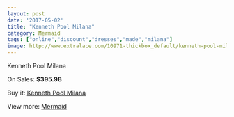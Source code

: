 ```yaml
---
layout: post
date: '2017-05-02'
title: "Kenneth Pool Milana"
category: Mermaid
tags: ["online","discount","dresses","made","milana"]
image: http://www.extralace.com/10971-thickbox_default/kenneth-pool-milana.jpg
---
```

Kenneth Pool Milana

On Sales: **$395.98**
<a href="https://www.extralace.com/mermaid/5168-kenneth-pool-milana.html"><amp-img layout="responsive" width="600" height="600" src="//www.extralace.com/10971-thickbox_default/kenneth-pool-milana.jpg" alt="Kenneth Pool Milana 0" /></a>
<a href="https://www.extralace.com/mermaid/5168-kenneth-pool-milana.html"><amp-img layout="responsive" width="600" height="600" src="//www.extralace.com/10972-thickbox_default/kenneth-pool-milana.jpg" alt="Kenneth Pool Milana 1" /></a>

Buy it: [Kenneth Pool Milana](https://www.extralace.com/mermaid/5168-kenneth-pool-milana.html "Kenneth Pool Milana")

View more: [Mermaid](https://www.extralace.com/5-mermaid "Mermaid")